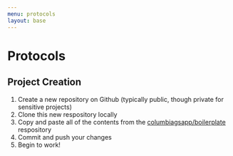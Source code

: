 ```yaml
---
menu: protocols
layout: base
---
```

# Protocols

## Project Creation

1.  Create a new repository on Github (typically public, though private for sensitive projects)
2.  Clone this new respository locally
3.  Copy and paste all of the contents from the [columbiagsapp/boilerplate](https://github.com/columbiagsapp/) respository
4.  Commit and push your changes
5.  Begin to work!
